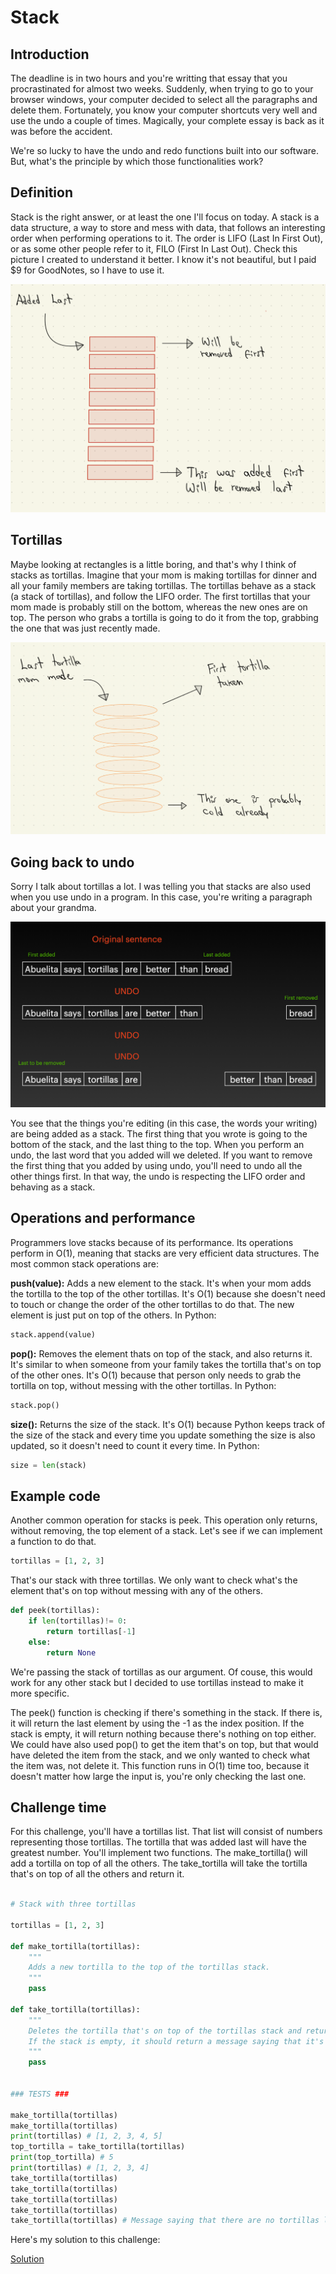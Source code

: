 # Stack

## Introduction

The deadline is in two hours and you're writting that essay that you procrastinated for almost two weeks. Suddenly, when trying to go to your browser windows, your computer decided to select all the paragraphs and delete them. Fortunately, you know your computer shortcuts very well and use the undo a couple of times. Magically, your complete essay is back as it was before the accident.

We're so lucky to have the undo and redo functions built into our software. But, what's the principle by which those functionalities work?

## Definition

Stack is the right answer, or at least the one I'll focus on today. A stack is a data structure, a way to store and mess with data, that follows an interesting order when performing operations to it. The order is LIFO (Last In First Out), or as some other people refer to it, FILO (First In Last Out). Check this picture I created to understand it better. I know it's not beautiful, but I paid $9 for GoodNotes, so I have to use it.

![Stack Definition Image](media/stack_definition.png)

## Tortillas

Maybe looking at rectangles is a little boring, and that's why I think of stacks as tortillas. Imagine that your mom is making tortillas for dinner and all your family members are taking tortillas. The tortillas behave as a stack (a stack of tortillas), and follow the LIFO order. The first tortillas that your mom made is probably still on the bottom, whereas the new ones are on top. The person who grabs a tortilla is going to do it from the top, grabbing the one that was just recently made.

![Stack of Tortillas](media/stack_tortilla.png)

## Going back to undo

Sorry I talk about tortillas a lot. I was telling you that stacks are also used when you use undo in a program. In this case, you're writing a paragraph about your grandma.

![Stack of Tortillas](media/stack_undo.png)

You see that the things you're editing (in this case, the words your writing) are being added as a stack. The first thing that you wrote is going to the bottom of the stack, and the last thing to the top. When you perform an undo, the last word that you added will we deleted. If you want to remove the first thing that you added by using undo, you'll need to undo all the other things first. In that way, the undo is respecting the LIFO order and behaving as a stack.

## Operations and performance

Programmers love stacks because of its performance. Its operations perform in O(1), meaning that stacks are very efficient data structures. The most common stack operations are:

**push(value):** Adds a new element to the stack. It's when your mom adds the tortilla to the top of the other tortillas. It's O(1) because she doesn't need to touch or change the order of the other tortillas to do that. The new element is just put on top of the others. In Python:

```python
stack.append(value)
```

**pop():** Removes the element thats on top of the stack, and also returns it. It's similar to when someone from your family takes the tortilla that's on top of the other ones. It's O(1) because that person only needs to grab the tortilla on top, without messing with the other tortillas.  In Python:

```python
stack.pop()
```

**size():** Returns the size of the stack. It's O(1) because Python keeps track of the size of the stack and every time you update something the size is also updated, so it doesn't need to count it every time. In Python:

```python
size = len(stack)
```

## Example code

Another common operation for stacks is peek. This operation only returns, without removing, the top element of a stack. Let's see if we can implement a function to do that.

```python
tortillas = [1, 2, 3]
```

That's our stack with three tortillas. We only want to check what's the element that's on top without messing with any of the others.

```python
def peek(tortillas):
    if len(tortillas)!= 0:
        return tortillas[-1]
    else:
        return None
```

We're passing the stack of tortillas as our argument. Of couse, this would work for any other stack but I decided to use tortillas instead to make it more specific.

The peek() function is checking if there's something in the stack. If there is, it will return the last element by using the -1 as the index position. If the stack is empty, it will return nothing because there's nothing on top either. We could have also used pop() to get the item that's on top, but that would have deleted the item from the stack, and we only wanted to check what the item was, not delete it. This function runs in O(1) time too, because it doesn't matter how large the input is, you're only checking the last one.

## Challenge time

For this challenge, you'll have a tortillas list. That list will consist of numbers representing those tortillas. The tortilla that was added last will have the greatest number. You'll implement two functions. The make_tortilla() will add a tortilla on top of all the others. The take_tortilla will take the tortilla that's on top of all the others and return it.

```python

# Stack with three tortillas

tortillas = [1, 2, 3]

def make_tortilla(tortillas):
    """
    Adds a new tortilla to the top of the tortillas stack.
    """
    pass

def take_tortilla(tortillas):
    """
    Deletes the tortilla that's on top of the tortillas stack and returns it.
    If the stack is empty, it should return a message saying that it's empty.
    """
    pass


### TESTS ###

make_tortilla(tortillas)
make_tortilla(tortillas)
print(tortillas) # [1, 2, 3, 4, 5]
top_tortilla = take_tortilla(tortillas)
print(top_tortilla) # 5
print(tortillas) # [1, 2, 3, 4]
take_tortilla(tortillas)
take_tortilla(tortillas)
take_tortilla(tortillas)
take_tortilla(tortillas)
take_tortilla(tortillas) # Message saying that there are no tortillas left.

```

Here's my solution to this challenge:

[Solution](code/stack_challenge_solved)





